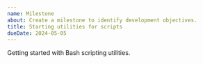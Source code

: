 ```yaml
---
name: Milestone
about: Create a milestone to identify development objectives.
title: Starting utilities for scripts
dueDate: 2024-05-05
---
```


Getting started with Bash scripting utilities.
